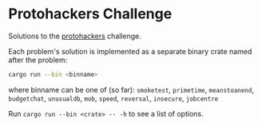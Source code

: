 # Protohackers Challenge

Solutions to the [protohackers](https://protohackers.com) challenge.

Each problem's solution is implemented as a separate binary crate named after the problem:

```bash
cargo run --bin <binname>
```

where binname can be one of (so far): `smoketest`, `primetime`, `meanstoanend`, `budgetchat`, `unusualdb`, `mob`, `speed`, `reversal`, `insecure`, `jobcentre`

Run ```cargo run --bin <crate> -- -h``` to see a list of options.